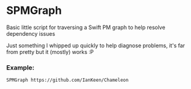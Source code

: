 # SPMGraph
Basic little script for traversing a Swift PM graph to help resolve dependency issues

Just something I whipped up quickly to help diagnose problems, it's far from pretty but it (mostly) works :P

### Example:
```
SPMGraph https://github.com/IanKeen/Chameleon
```
